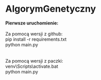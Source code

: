 # AlgorymGenetyczny

<b>Pierwsze uruchomienie: </b></br>
</br>Za pomocą wersji z github:
</br>pip install -r requirements.txt</br>
python main.py
</br></br>
</br>Za pomocą wersji z paczki:
</br>venv\Scripts\activate.bat
</br>python main.py
